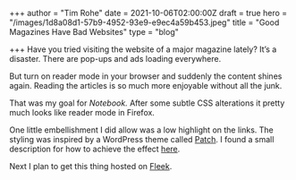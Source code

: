+++
author = "Tim Rohe"
date = 2021-10-06T02:00:00Z
draft = true
hero = "/images/1d8a08d1-57b9-4952-93e9-e9ec4a59b453.jpeg"
title = "Good Magazines Have Bad Websites"
type = "blog"

+++
Have you tried visiting the website of a major magazine lately? It’s a disaster. There are pop-ups and ads loading everywhere.

But turn on reader mode in your browser and suddenly the content shines again. Reading the articles is so much more enjoyable without all the junk. 

That was my goal for _Notebook._ After some subtle CSS alterations it pretty much looks like reader mode in Firefox. 

One little embellishment I did allow was a low highlight on the links. The styling was inspired by a WordPress theme called [Patch](https://pixelgrade.com/themes/blogging/patch/). I found a small description for how to achieve the effect [here](https://www.foxinfotech.in/2019/04/css-style-for-links-thick-underline-and-highlight-text-on-mouse-hover.html). 

Next I plan to get this thing hosted on [Fleek](https://fleek.co/).